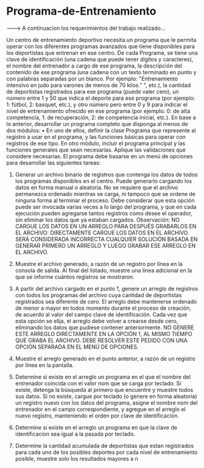 # Programa-de-Entrenamiento
---> A continuacion los requerimientos del trabajo realizado...

Un centro de entrenamiento deportivo necesita un programa que le permita operar con los diferentes programas avanzados
que tiene disponibles para los deportistas que entrenan en ese centro. De cada Programa, se tiene una clave
de identificación (una cadena que puede tener dígitos y caracteres), el nombre del entrenador a cargo de ese programa,
 la descripción del contenido de ese programa (una cadena con un texto terminado en punto y con palabras separadas
 por un blanco. Por ejemplo: "Entrenamiento intensivo en judo para varones de menos de 70 kilos."
", etc.), la cantidad de deportistas registrados para ese programa (puede valer cero), un número entre 1 y 50 que
indica el deporte para ese programa (por ejemplo: 1: fútbol, 2: basquet, etc.), y otro número pero entre 0 y 9 para
indicar el nivel de entrenamiento ofrecido en ese programa (por ejemplo: 0: de alta competencia, 1: de recuperación, 2:
de competencia inicial, etc.).
En base a lo anterior, desarrollar un programa completo que disponga al menos de dos módulos:
• En uno de ellos, definir la clase Programa que represente al registro a usar en el programa, y las funciones
básicas para operar con registros de ese tipo.
En otro módulo, incluir el programa principal y las funciones generales que sean necesarias. Aplique las validaciones
 que considere necesarias. El programa debe basarse en un menú de opciones para desarrollar las siguientes tareas:

1. Generar un archivo binario de registros que contenga los datos de todos los programas disponibles en el centro.
Puede generarlo cargando los datos en forma manual o aleatoria. No se requiere que el archivo permanezca ordenado
mientras se carga, ni tampoco que se ordene de ninguna forma al terminar el proceso. Debe considerar que esta opción
puede ser invocada varias veces a lo largo del programa, y que en cada ejecución pueden agregarse tantos registros como desee el operador, sin eliminar los datos que ya estaban cargados. Observación:
NO CARGUE LOS DATOS EN UN ARREGLO PARA DESPUÉS GRABARLOS EN EL ARCHIVO: DIRECTAMENTE CARGUE LOS DATOS EN EL ARCHIVO.
SERÁ CONSIDERADA INCORRECTA CUALQUIER SOLUCIÓN BASADA EN GENERAR PRIMERO UN ARREGLO Y LUEGO GRABAR
ESE ARREGLO EN EL ARCHIVO.

2. Muestre el archivo generado, a razón de un registro por línea en la consola de salida. Al final del listado, muestre una línea adicional en la que se informe cuántos registros se mostraron.

3. A partir del archivo cargado en el punto 1, genere un arreglo de registros con todos los programas del archivo cuya
cantidad de deportistas registrados sea diferente de cero. El arreglo debe mantenerse ordenado de menor a mayor en todos momento durante el proceso de creación, de acuerdo al valor del campo clave de identificación.
Cada vez que esta opción se elija, el arreglo debe volver a crearse desde cero, eliminando los datos que pudiese
contener anteriormente. NO GENERE ESTE ARREGLO DIRECTAMENTE EN LA OPCIÓN 1, AL MISMO TIEMPO QUE GRABA EL ARCHIVO.
 DEBE RESOLVER ESTE PEDIDO CON UNA OPCIÓN SEPARADA EN EL MENÚ DE OPCIONES.

4. Muestre el arreglo generado en el punto anterior, a razón de un registro por línea en la pantalla.

5. Determine si existe en el arreglo un programa en el que el nombre del entrenador coincida con el valor nom que
se carga por teclado. Si existe, detenga la búsqueda al primero que encuentre y muestre todos sus datos. Si no existe,
 cargue por teclado (o genere en forma aleatoria) un registro nuevo con los datos del programa, asigne el nombre nom del entrenador en el campo correspondiente, y agregue en el arreglo el nuevo registro, manteniendo el orden por clave de identificación.

6. Determine si existe en el arreglo un programa en que la clave de identificacion sea igual a la pasada por teclado.

7. Determine la cantidad acumulada de deportistas  que estan registrados para cada uno de los posibles deportes por
cada nivel de entrenamiento posible, muestre solo los resultados mayores a n
